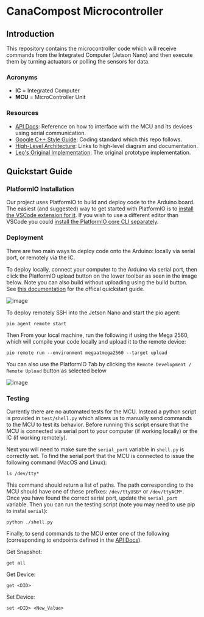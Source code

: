 # CanaCompost Microcontroller

## Introduction
This repository contains the microcontroller code which will receive commands from the Integrated Computer (Jetson Nano) and then execute them by turning actuators or polling the sensors for data.

### Acronyms

* **IC** = Integrated Computer
* **MCU** = MicroController Unit

### Resources

* [API Docs](/docs/api.md): Reference on how to interface with the MCU and its devices using serial communication.
* [Google C++ Style Guide](https://google.github.io/styleguide/cppguide.html#Class_Format): Coding standard which this repo follows.
* [High-Level Architecture](https://app.nuclino.com/Canacompost-Systems/Canacompost/High-Level-Architecture-2d4dbe05-6e8d-4563-9f24-c729c32722a6): Links to high-level diagram and documentation.
* [Leo's Original Implementation](https://github.com/leomorpho/compost-manager-embedded/blob/221d68fc25802f619a93a790fc751dfb9ebc9471/src/main.cpp): The original prototype implementation.

## Quickstart Guide

### PlatformIO Installation

Our project uses PlatformIO to build and deploy code to the Arduino board. The easiest (and suggested) way to get started with PlatformIO is to [install the VSCode extension for it](https://docs.platformio.org/en/stable/integration/ide/vscode.html#installation). If you wish to use a different editor than VSCode you could [install the PlatformIO core CLI separately](https://docs.platformio.org/en/latest/core/quickstart.html).

### Deployment

There are two main ways to deploy code onto the Arduino: locally via serial port, or remotely via the IC.

To deploy locally, connect your computer to the Arduino via serial port, then click the PlatformIO upload button on the lower toolbar as seen in the image below. Note you can also build without uploading using the build button. See [this documentation](https://docs.platformio.org/en/stable/integration/ide/vscode.html#quick-start) for the offical quickstart guide.

![image](https://user-images.githubusercontent.com/31080408/209387336-6565a58f-e7c9-49d6-a599-55c26d0eecb7.png)

To deploy remotely SSH into the Jetson Nano and start the pio agent:

```
pio agent remote start
```

Then From your local machine, run the following if using the Mega 2560, which will compile your code locally and upload it to the remote device:

```
pio remote run --environment megaatmega2560 --target upload
```

You can also use the PlatformIO Tab by clicking the `Remote Development / Remote Upload` button as selected below

![image](https://user-images.githubusercontent.com/31080408/209388555-9cd0f0ec-7934-4f37-8f01-23221d42a3e4.png)

### Testing

Currently there are no automated tests for the MCU. Instead a python script is provided in `test/shell.py` which allows us to manually send commands to the MCU to test its behavior. Before running this script ensure that the MCU is connected via serial port to your computer (if working locally) or the IC (if working remotely). 

Next you will need to make sure the `serial_port` variable in `shell.py` is correctly set. To find the serial port that the MCU is connected to issue the following command (MacOS and Linux): 

```
ls /dev/tty*
```

This command should return a list of paths. The path corresponding to the MCU should have one of these prefixes: `/dev/ttyUSB*` or `/dev/ttyACM*`. Once you have found the correct serial port, update the `serial_port` variable. Then you can run the testing script (note you may need to use pip to instal `serial`):

```
python ./shell.py
```

Finally, to send commands to the MCU enter one of the following (corresponding to endpoints defined in the [API Docs](/docs/api.md)).

Get Snapshot:
```
get all 
```

Get Device:
```
get <DID> 
```

Set Device:
```
set <DID> <New_Value>
```
